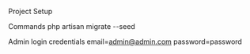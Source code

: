 Project Setup

Commands
    php artisan migrate --seed


Admin login credentials
    email=admin@admin.com
    password=password